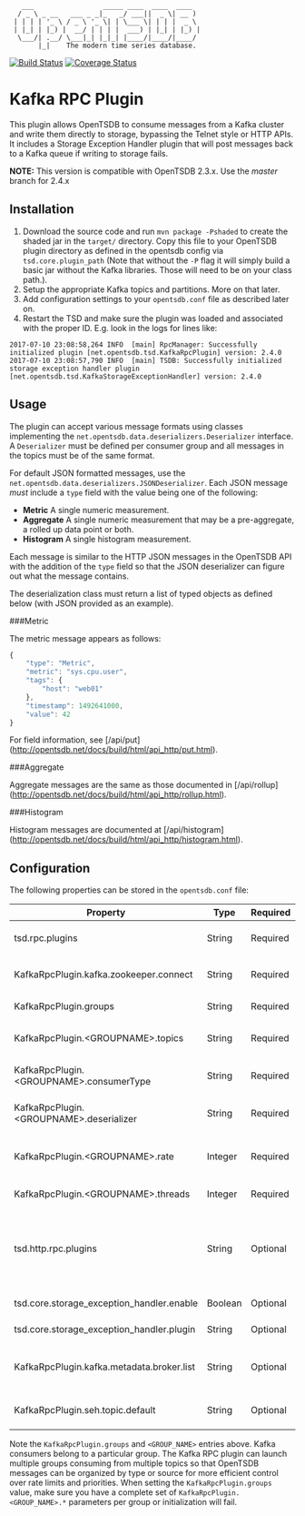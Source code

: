        ___                 _____ ____  ____  ____
      / _ \ _ __   ___ _ _|_   _/ ___||  _ \| __ )
     | | | | '_ \ / _ \ '_ \| | \___ \| | | |  _ \
     | |_| | |_) |  __/ | | | |  ___) | |_| | |_) |
      \___/| .__/ \___|_| |_|_| |____/|____/|____/
           |_|    The modern time series database.

[![Build Status](https://travis-ci.org/OpenTSDB/opentsdb-rpc-kafka.svg?branch=2.3)](https://travis-ci.org/OpenTSDB/opentsdb-rpc-kafka) [![Coverage Status](https://coveralls.io/repos/github/OpenTSDB/opentsdb-rpc-kafka/badge.svg?branch=2.3)](https://coveralls.io/github/OpenTSDB/opentsdb-rpc-kafka?branch=2.3)

# Kafka RPC Plugin

This plugin allows OpenTSDB to consume messages from a Kafka cluster and write them directly to storage, bypassing the Telnet style or HTTP APIs. It includes a Storage Exception Handler plugin that will post messages back to a Kafka queue if writing to storage fails.

**NOTE:** This version is compatible with OpenTSDB 2.3.x. Use the *master* branch for 2.4.x

## Installation

1. Download the source code and run ``mvn package -Pshaded`` to create the shaded jar in the ``target/`` directory. Copy this file to your OpenTSDB plugin directory as defined in the opentsdb config via ``tsd.core.plugin_path`` (Note that without the `-P` flag it will simply build a basic jar without the Kafka libraries. Those will need to be on your class path.).
1. Setup the appropriate Kafka topics and partitions. More on that later.
1. Add configuration settings to your ``opentsdb.conf`` file as described later on.
1. Restart the TSD and make sure the plugin was loaded and associated with the proper ID. E.g. look in the logs for lines like:

```
2017-07-10 23:08:58,264 INFO  [main] RpcManager: Successfully initialized plugin [net.opentsdb.tsd.KafkaRpcPlugin] version: 2.4.0
2017-07-10 23:08:57,790 INFO  [main] TSDB: Successfully initialized storage exception handler plugin [net.opentsdb.tsd.KafkaStorageExceptionHandler] version: 2.4.0

```

## Usage

The plugin can accept various message formats using classes implementing the `net.opentsdb.data.deserializers.Deserializer` interface. A `Deserializer` must be defined per consumer group and all messages in the topics must be of the same format. 

For default JSON formatted messages, use the `net.opentsdb.data.deserializers.JSONDeserializer`. Each JSON message *must* include a ``type`` field with the value being one of the following:

* **Metric** A single numeric measurement.
* **Aggregate** A single numeric measurement that may be a pre-aggregate, a rolled up data point or both.
* **Histogram** A single histogram measurement.

Each message is similar to the HTTP JSON messages in the OpenTSDB API with the addition of the ``type`` field so that the JSON deserializer can figure out what the message contains.

The deserialization class must return a list of typed objects as defined below (with JSON provided as an example).

###Metric

The metric message appears as follows:

```javascript
{
	"type": "Metric",
	"metric": "sys.cpu.user",
	"tags": {
		"host": "web01"
	},
	"timestamp": 1492641000,
	"value": 42
}

```

For field information, see [/api/put] (http://opentsdb.net/docs/build/html/api_http/put.html).

###Aggregate

Aggregate messages are the same as those documented in [/api/rollup] (http://opentsdb.net/docs/build/html/api_http/rollup.html).

###Histogram

Histogram messages are documented at [/api/histogram] (http://opentsdb.net/docs/build/html/api_http/histogram.html).

## Configuration

The following properties can be stored in the ``opentsdb.conf`` file:

|Property|Type|Required|Description|Default|Example|
|--------|----|--------|-----------|-------|-------|
|tsd.rpc.plugins|String|Required|The full class name of the plugin. This must be ``net.opentsdb.tsd.KafkaRpcPlugin``||net.opentsdb.tsd.KafkaRpcPlugin|
|KafkaRpcPlugin.kafka.zookeeper.connect|String|Required|The comma separated list of zookeeper hosts and ports used by the Kafka cluster.||localhost:2181|
|KafkaRpcPlugin.groups|String|Required|A comma separated list of one or more consumer group names.||TsdbConsumer,TsdbRequeueConsumer|
|KafkaRpcPlugin.\<GROUPNAME\>.topics|String|Required|A comma separated list of one or more topics for the ``<GROUPNAME>`` to consume from.||TSDB_1,TSDB_2|
|KafkaRpcPlugin.\<GROUPNAME\>.consumerType|String|Required|The type of messages written to the queue. TODO. For now, leave it as ``raw``||raw|
|KafkaRpcPlugin.\<GROUPNAME\>.deserializer|String|Required|The deserialization class to use for parsing messages from the Kafka topic.||net.opentsdb.data.deserializers.JSONDeserializer|
|KafkaRpcPlugin.\<GROUPNAME\>.rate|Integer|Required|How many messages per second to throttle the total of consumer threads at for the consumer group||250000|
|KafkaRpcPlugin.\<GROUPNAME\>.threads|Integer|Required|The number of consumer threads to create per group||4|
|tsd.http.rpc.plugins|String|Optional|A comma separated list of HTTP RPC plugins to load. Included with this package is a plugin that allows for fetching stats from the Kafka plugin as well as viewing or modifying the write rate during runtime.||net.opentsdb.tsd.KafkaHttpRpcPlugin|
|tsd.core.storage\_exception\_handler.enable|Boolean|Optional|Whether or not to enable the storage exception handler plugin.|false|true|
|tsd.core.storage\_exception\_handler.plugin|String|Optional|The full class of the storage exception handler plugin.||net.opentsdb.tsd.KafkaStorageExceptionHandler|
|KafkaRpcPlugin.kafka.metadata.broker.list|String|Optional|The comma separated list of Kafka brokers and ports used to write messages to for the storage exception handler plugin||localhost:9092|
|KafkaRpcPlugin.seh.topic.default|String|Optional|The topic used to write messages to for the storage exception handler.||TSDB_Requeue|

Note the ``KafkaRpcPlugin.groups`` and ``<GROUP_NAME>`` entries above. Kafka consumers belong to a particular group. The Kafka RPC plugin can launch multiple groups consuming from multiple topics so that OpenTSDB messages can be organized by type or source for more efficient control over rate limits and priorities. When setting the ``KafkaRpcPlugin.groups`` value, make sure you have a complete set of ``KafkaRpcPlugin.<GROUP_NAME>.*`` parameters per group or initialization will fail.
